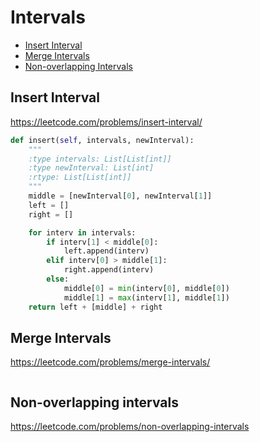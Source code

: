 # Intervals

+ [Insert Interval](#insert-interval)
+ [Merge Intervals](#merge-intervals)
+ [Non-overlapping Intervals](#non-overlapping-intervals)

## Insert Interval

https://leetcode.com/problems/insert-interval/

```python
def insert(self, intervals, newInterval):
    """
    :type intervals: List[List[int]]
    :type newInterval: List[int]
    :rtype: List[List[int]]
    """
    middle = [newInterval[0], newInterval[1]]
    left = []
    right = []

    for interv in intervals: 
        if interv[1] < middle[0]: 
            left.append(interv)
        elif interv[0] > middle[1]: 
            right.append(interv)
        else: 
            middle[0] = min(interv[0], middle[0])
            middle[1] = max(interv[1], middle[1])
    return left + [middle] + right

```

## Merge Intervals

https://leetcode.com/problems/merge-intervals/

```python

```

## Non-overlapping intervals

https://leetcode.com/problems/non-overlapping-intervals

```python

```
